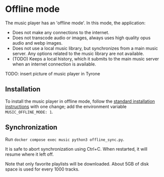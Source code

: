 # Offline mode

The music player has an 'offline mode'. In this mode, the application:

- Does not make any connections to the internet.
- Does not transcode audio or images, always uses high quality opus audio and webp images.
- Does not use a local music library, but synchronizes from a main music server. Any options related to the music library are not available.
- (TODO) Keeps a local history, which it submits to the main music server when an internet connection is available.

TODO: insert picture of music player in Tyrone

## Installation

To install the music player in offline mode, follow the [standard installation instructions](./installation.md) with one change; add the environment variable `MUSIC_OFFLINE_MODE: 1`.

## Synchronization

Run `docker compose exec music python3 offline_sync.py`.

It is safe to abort synchronization using Ctrl+C. When restarted, it will resume where it left off.

Note that only favorite playlists will be downloaded. About 5GB of disk space is used for every 1000 tracks.
